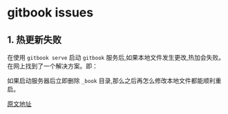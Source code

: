 # gitbook issues

## 1. 热更新失败

在使用 `gitbook serve` 启动 `gitbook` 服务后,如果本地文件发生更改,热加会失败。在网上找到了一个解决方案。即：

如果启动服务器后立即删除 `_book` 目录,那么之后再怎么修改本地文件都能顺利重启。

[原文地址](https://www.cnblogs.com/snowdreams1006/p/10834754.html)